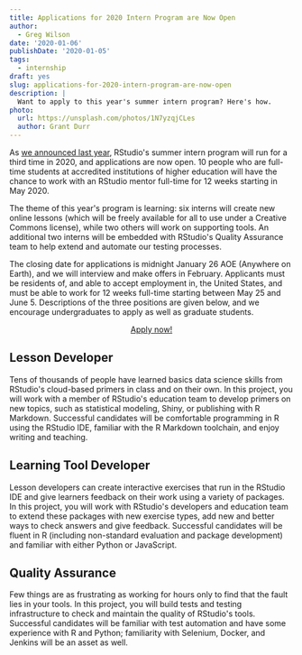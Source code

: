 ```yaml
---
title: Applications for 2020 Intern Program are Now Open
author:
  - Greg Wilson
date: '2020-01-06'
publishDate: '2020-01-05'
tags:
  - internship
draft: yes
slug: applications-for-2020-intern-program-are-now-open
description: |
  Want to apply to this year's summer intern program? Here's how.
photo:
  url: https://unsplash.com/photos/1N7yzqjCLes
  author: Grant Durr
---
```


As [we announced last year](https://education.rstudio.com/blog/2019/11/rstudio-internships-2020-preview/), RStudio's summer intern program will run for a third time in 2020, and applications are now open. 10 people who are full-time students at accredited institutions of higher education will have the chance to work with an RStudio mentor full-time for 12 weeks starting in May 2020.

The theme of this year's program is learning: six interns will create new online lessons (which will be freely available for all to use under a Creative Commons license), while two others will work on supporting tools. An additional two interns will be embedded with RStudio's Quality Assurance team to help extend and automate our testing processes.

The closing date for applications is midnight January 26 AOE (Anywhere on Earth), and we will interview and make offers in February. Applicants must be residents of, and able to accept employment in, the United States, and must be able to work for 12 weeks full-time starting between May 25 and June 5. Descriptions of the three positions are given below, and we encourage undergraduates to apply as well as graduate students.

<div align="center">
<a href="https://forms.gle/Hhj5WKYp9rC43TnE7">Apply now!</a>
</div>

## Lesson Developer

Tens of thousands of people have learned basics data science skills from RStudio's cloud-based primers in class and on their own. In this project, you will work with a member of RStudio's education team to develop primers on new topics, such as statistical modeling, Shiny, or publishing with R Markdown. Successful candidates will be comfortable programming in R using the RStudio IDE, familiar with the R Markdown toolchain, and enjoy writing and teaching.

## Learning Tool Developer

Lesson developers can create interactive exercises that run in the RStudio IDE and give learners feedback on their work using a variety of packages. In this project, you will work with RStudio's developers and education team to extend these packages with new exercise types, add new and better ways to check answers and give feedback. Successful candidates will be fluent in R (including non-standard evaluation and package development) and familiar with either Python or JavaScript.

## Quality Assurance

Few things are as frustrating as working for hours only to find that the fault lies in your tools. In this project, you will build tests and testing infrastructure to check and maintain the quality of RStudio's tools. Successful candidates will be familiar with test automation and have some experience with R and Python; familiarity with Selenium, Docker, and Jenkins will be an asset as well.
